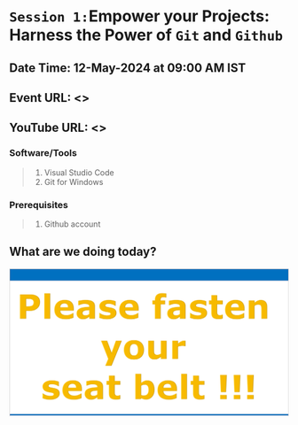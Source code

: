 # `Session 1:`Empower your Projects: Harness the Power of `Git` and `Github`

## Date Time: 12-May-2024 at 09:00 AM IST

## Event URL: <>

## YouTube URL: <>

### Software/Tools

> 1. Visual Studio Code
> 1. Git for Windows

### Prerequisites

> 1. Github account

## What are we doing today?


![Fasten Your Seat Belt | 100x100](images/SeatBelt.PNG)